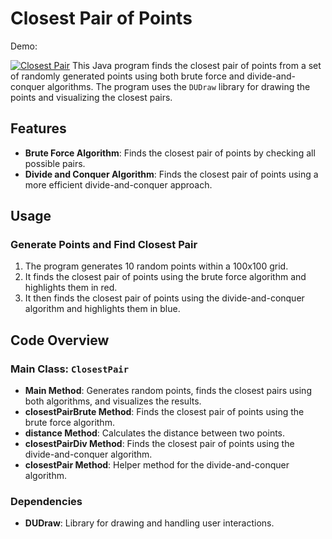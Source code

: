 # Closest Pair of Points

Demo:

[![Closest Pair](https://img.youtube.com/vi/xchUv8C7Unw/0.jpg)](https://www.youtube.com/watch?v=xchUv8C7Unw)
This Java program finds the closest pair of points from a set of randomly generated points using both brute force and divide-and-conquer algorithms. The program uses the `DUDraw` library for drawing the points and visualizing the closest pairs.

## Features

- **Brute Force Algorithm**: Finds the closest pair of points by checking all possible pairs.
- **Divide and Conquer Algorithm**: Finds the closest pair of points using a more efficient divide-and-conquer approach.

## Usage

### Generate Points and Find Closest Pair

1. The program generates 10 random points within a 100x100 grid.
2. It finds the closest pair of points using the brute force algorithm and highlights them in red.
3. It then finds the closest pair of points using the divide-and-conquer algorithm and highlights them in blue.

## Code Overview

### Main Class: `ClosestPair`

- **Main Method**: Generates random points, finds the closest pairs using both algorithms, and visualizes the results.
- **closestPairBrute Method**: Finds the closest pair of points using the brute force algorithm.
- **distance Method**: Calculates the distance between two points.
- **closestPairDiv Method**: Finds the closest pair of points using the divide-and-conquer algorithm.
- **closestPair Method**: Helper method for the divide-and-conquer algorithm.

### Dependencies

- **DUDraw**: Library for drawing and handling user interactions.
